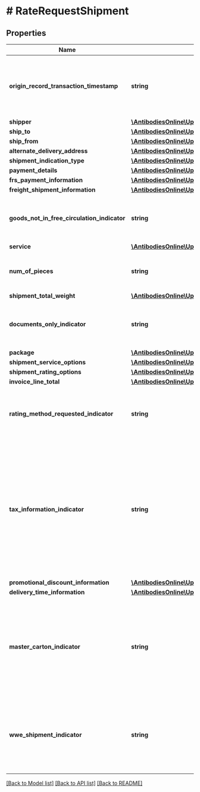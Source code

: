 # # RateRequestShipment

## Properties

Name | Type | Description | Notes
------------ | ------------- | ------------- | -------------
**origin_record_transaction_timestamp** | **string** | The time that the request was made from the originating system. UTC time down to milliseconds. Example - 2016-07-14T12:01:33.999  Applicable only for HazMat request and with subversion greater than or equal to 1701. | [optional]
**shipper** | [**\AntibodiesOnline\UpsApi\Rating\ShipmentShipper**](ShipmentShipper.md) |  |
**ship_to** | [**\AntibodiesOnline\UpsApi\Rating\ShipmentShipTo**](ShipmentShipTo.md) |  |
**ship_from** | [**\AntibodiesOnline\UpsApi\Rating\ShipmentShipFrom**](ShipmentShipFrom.md) |  | [optional]
**alternate_delivery_address** | [**\AntibodiesOnline\UpsApi\Rating\ShipmentAlternateDeliveryAddress**](ShipmentAlternateDeliveryAddress.md) |  | [optional]
**shipment_indication_type** | [**\AntibodiesOnline\UpsApi\Rating\ShipmentShipmentIndicationType[]**](ShipmentShipmentIndicationType.md) |  | [optional]
**payment_details** | [**\AntibodiesOnline\UpsApi\Rating\ShipmentPaymentDetails**](ShipmentPaymentDetails.md) |  | [optional]
**frs_payment_information** | [**\AntibodiesOnline\UpsApi\Rating\ShipmentFRSPaymentInformation**](ShipmentFRSPaymentInformation.md) |  | [optional]
**freight_shipment_information** | [**\AntibodiesOnline\UpsApi\Rating\ShipmentFreightShipmentInformation**](ShipmentFreightShipmentInformation.md) |  | [optional]
**goods_not_in_free_circulation_indicator** | **string** | Goods Not In Free Circulation indicator.  This is an empty tag, any value inside is ignored. This indicator is invalid for a package type of UPS Letter and DocumentsOnly. | [optional]
**service** | [**\AntibodiesOnline\UpsApi\Rating\ShipmentService**](ShipmentService.md) |  | [optional]
**num_of_pieces** | **string** | Total number of pieces in all pallets. Required for UPS Worldwide Express Freight and UPS Worldwide Express Freight Midday shipments. | [optional]
**shipment_total_weight** | [**\AntibodiesOnline\UpsApi\Rating\ShipmentShipmentTotalWeight**](ShipmentShipmentTotalWeight.md) |  | [optional]
**documents_only_indicator** | **string** | Valid values are Document and Non-document. If the indicator is present then the value is Document else Non-Document. Note: Not applicable for FRS rating  requests.  Empty Tag. | [optional]
**package** | [**\AntibodiesOnline\UpsApi\Rating\ShipmentPackage[]**](ShipmentPackage.md) |  |
**shipment_service_options** | [**\AntibodiesOnline\UpsApi\Rating\ShipmentShipmentServiceOptions**](ShipmentShipmentServiceOptions.md) |  | [optional]
**shipment_rating_options** | [**\AntibodiesOnline\UpsApi\Rating\ShipmentShipmentRatingOptions**](ShipmentShipmentRatingOptions.md) |  | [optional]
**invoice_line_total** | [**\AntibodiesOnline\UpsApi\Rating\ShipmentInvoiceLineTotal**](ShipmentInvoiceLineTotal.md) |  | [optional]
**rating_method_requested_indicator** | **string** | Presence/Absence Indicator. Any value inside is ignored. RatingMethodRequestedIndicator is an indicator. If present, Billable Weight Calculation method and Rating Method information would be returned in response. | [optional]
**tax_information_indicator** | **string** | Presence/Absence Indicator. Any value inside is ignored. TaxInformationIndicator is an indicator. The Tax related information includes any type of Taxes, corresponding Monetary Values, Total Charges with Taxes and disclaimers (if applicable) would be returned in response.  If present, any taxes that may be applicable to a shipment would be returned in response. If this indicator is requested with NegotiatedRatesIndicator, Tax related information, if applicable, would be returned only for Negotiated Rates and not for Published Rates. | [optional]
**promotional_discount_information** | [**\AntibodiesOnline\UpsApi\Rating\ShipmentPromotionalDiscountInformation**](ShipmentPromotionalDiscountInformation.md) |  | [optional]
**delivery_time_information** | [**\AntibodiesOnline\UpsApi\Rating\ShipmentDeliveryTimeInformation**](ShipmentDeliveryTimeInformation.md) |  | [optional]
**master_carton_indicator** | **string** | Presence/Absence Indicator. Any value inside is ignored. MasterCartonIndicator is an indicator and presence implies that shipment is Master Carton type.  If present, the shipment will be rated as a Master Carton Type. If this indicator is requested with NegotiatedRatesIndicator, rates would be returned only for Negotiated Rates and not for Published Rates. | [optional]
**wwe_shipment_indicator** | **string** | Presence/Absence Indicator. Any value inside is ignored. WWEShipmentIndicator is an indicator and presence implies that WWE service details requested for RequestOption&#x3D;Shop or  RequestOption&#x3D;Shoptimeintransit  RequestOption&#x3D;Shop or  RequestOption&#x3D;Shoptimeintransit | [optional]

[[Back to Model list]](../../README.md#models) [[Back to API list]](../../README.md#endpoints) [[Back to README]](../../README.md)
